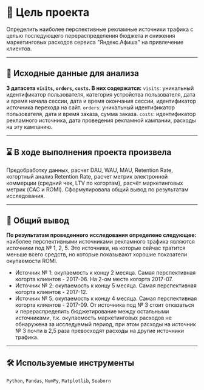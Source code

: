 # 🎯 Цель проекта
Определить наиболее перспективные рекламные источники трафика с целью последующего перераспределения бюджета и снижения маркетинговых расходов сервиса "Яндекс.Афиша" на привлечение клиентов.
<hr>

## 📂 Исходные данные для анализа
**3 датасета `visits`, `orders`, `costs`. В них содержатся:**
`visits`: уникальный идентификатор пользователя, категория устройства пользователя, дата и время начала сессии, дата и время окончания сессии, идентификатор источника перехода на сайт.
`orders`: уникальный идентификатор пользователя, дата и время заказа, сумма заказа.
 `costs`: идентификатор рекламного источника, дата проведения рекламной кампании, расходы на эту кампанию.
<hr>

## ⌛ В ходе выполнения проекта произвела
Предобработку данных, расчет DAU, WAU, MAU, Retention Rate, когортный анализ Retention Rate, расчет метрик электронной коммерции (средний чек, LTV по когортам), расчёт маркетинговых метрик (CAC и ROMI). Cформулировала общий вывод по результатам исследования.
<hr>

## 📃 Общий вывод
**По результатам проведенного исследования определено следующее:**
наиболее перспективными источниками рекламного трафика являются источники под №  1, 2, 5. Это источники, на которые сейчас тратится меньше всего средств, но которые показывают хорошие показатели окупаемости ROMI.
- Источник № 1: окупаемость к концу 2 месяца. Самая перспективная когорта клиентов - 2017-06. На 2-ом месте когорта 2017-07.
- Источник № 2: окупаемость к концу 5 месяца. Самая перспективная когорта клиентов - 2017-12.
- Источник № 5: окупаемость к концу 4 месяца. Самая перспективная когорта клиентов - 2017-09.
От источника под № 3 стоит отказаться и перераспределить бюджетирование между остальными источниками, т.к. окупаемость маркетинговых расходов не обнаружена за исследуемый период, при этом расходы на источник № 3 почти в 2,5 раза превосходят расходы на другие источники трафика.
<hr>

## 🛠️ Используемые инструменты
`Python`, `Pandas`, `NumPy`, `Matplotlib`, `Seaborn`
